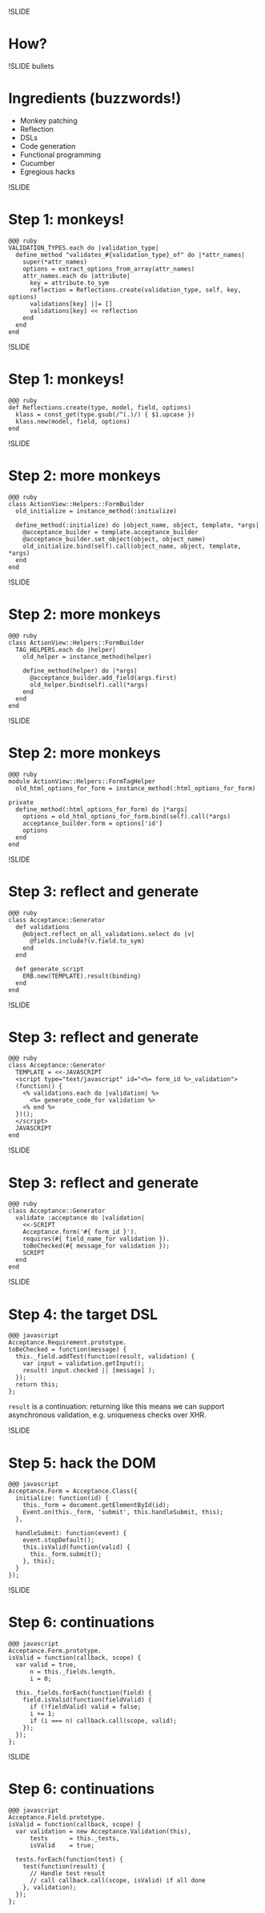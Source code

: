 !SLIDE
# How?


!SLIDE bullets
# Ingredients (buzzwords!)

* Monkey patching
* Reflection
* DSLs
* Code generation
* Functional programming
* Cucumber
* Egregious hacks


!SLIDE
# Step 1: monkeys!

    @@@ ruby
    VALIDATION_TYPES.each do |validation_type|
      define_method "validates_#{validation_type}_of" do |*attr_names|
        super(*attr_names)
        options = extract_options_from_array(attr_names)
        attr_names.each do |attribute|
          key = attribute.to_sym
          reflection = Reflections.create(validation_type, self, key, options)
          validations[key] ||= []
          validations[key] << reflection
        end
      end
    end


!SLIDE
# Step 1: monkeys!

    @@@ ruby
    def Reflections.create(type, model, field, options)
      klass = const_get(type.gsub(/^(.)/) { $1.upcase })
      klass.new(model, field, options)
    end


!SLIDE
# Step 2: more monkeys

    @@@ ruby
    class ActionView::Helpers::FormBuilder  
      old_initialize = instance_method(:initialize)
      
      define_method(:initialize) do |object_name, object, template, *args|
        @acceptance_builder = template.acceptance_builder
        @acceptance_builder.set_object(object, object_name)
        old_initialize.bind(self).call(object_name, object, template, *args)
      end
    end


!SLIDE
# Step 2: more monkeys

    @@@ ruby
    class ActionView::Helpers::FormBuilder  
      TAG_HELPERS.each do |helper|
        old_helper = instance_method(helper)
        
        define_method(helper) do |*args|
          @acceptance_builder.add_field(args.first)
          old_helper.bind(self).call(*args)
        end
      end
    end


!SLIDE
# Step 2: more monkeys

    @@@ ruby
    module ActionView::Helpers::FormTagHelper
      old_html_options_for_form = instance_method(:html_options_for_form)
      
    private
      define_method(:html_options_for_form) do |*args|
        options = old_html_options_for_form.bind(self).call(*args)
        acceptance_builder.form = options['id']
        options
      end
    end


!SLIDE
# Step 3: reflect and generate

    @@@ ruby
    class Acceptance::Generator
      def validations
        @object.reflect_on_all_validations.select do |v|
          @fields.include?(v.field.to_sym)
        end
      end
      
      def generate_script
        ERB.new(TEMPLATE).result(binding)
      end
    end


!SLIDE
# Step 3: reflect and generate

    @@@ ruby
    class Acceptance::Generator
      TEMPLATE = <<-JAVASCRIPT
      <script type="text/javascript" id="<%= form_id %>_validation">
      (function() {
        <% validations.each do |validation| %>
          <%= generate_code_for validation %>
        <% end %>
      })();
      </script>
      JAVASCRIPT
    end


!SLIDE
# Step 3: reflect and generate

    @@@ ruby
    class Acceptance::Generator
      validate :acceptance do |validation|
        <<-SCRIPT
        Acceptance.form('#{ form_id }').
        requires(#{ field_name_for validation }).
        toBeChecked(#{ message_for validation });
        SCRIPT
      end
    end


!SLIDE
# Step 4: the target DSL

    @@@ javascript
    Acceptance.Requirement.prototype.
    toBeChecked = function(message) {
      this._field.addTest(function(result, validation) {
        var input = validation.getInput();
        result( input.checked || [message] );
      });
      return this;
    };

`result` is a continuation: returning like this means we can
support asynchronous validation, e.g. uniqueness checks over XHR.


!SLIDE
# Step 5: hack the DOM

    @@@ javascript
    Acceptance.Form = Acceptance.Class({
      initialize: function(id) {
        this._form = document.getElementById(id);
        Event.on(this._form, 'submit', this.handleSubmit, this);
      },
      
      handleSubmit: function(event) {
        event.stopDefault();
        this.isValid(function(valid) {
          this._form.submit();
        }, this);
      }
    });


!SLIDE
# Step 6: continuations

    @@@ javascript
    Acceptance.Form.prototype.
    isValid = function(callback, scope) {
      var valid = true,
          n = this._fields.length,
          i = 0;
      
      this._fields.forEach(function(field) {
        field.isValid(function(fieldValid) {
          if (!fieldValid) valid = false;
          i += 1;
          if (i === n) callback.call(scope, valid);
        });
      });
    };


!SLIDE
# Step 6: continuations

    @@@ javascript
    Acceptance.Field.prototype.
    isValid = function(callback, scope) {
      var validation = new Acceptance.Validation(this),
          tests      = this._tests,
          isValid    = true;
      
      tests.forEach(function(test) {
        test(function(result) {
          // Handle test result
          // call callback.call(scope, isValid) if all done
        }, validation);
      });
    };
